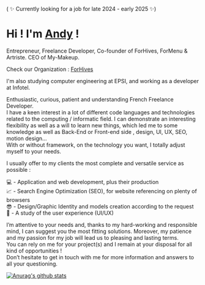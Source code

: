 ( ✨ Currently looking for a job for late 2024 - early 2025 ✨) 

# Hi ! I'm <a href="https://andy-cinquin.fr/">Andy</a> ! 

Entrepreneur, Freelance Developer, 
Co-founder of ForHives, ForMenu & Artriste. 
CEO of My-Makeup.

Check our Organization : [ForHives](https://github.com/For-Hives)
 
I'm also studying computer engineering at EPSI, and working as a developer at Infotel.

Enthusiastic, curious, patient and understanding French Freelance Developer.  
I have a keen interest in a lot of different code languages and technologies related to the computing / informatic field. I can demonstrate an interesting flexibility as well as a will to learn new things, which led me to some knowledge as well as Back-End or Front-end side , design, UI, UX, SEO, motion design…  
With or without framework, on the technology you want, I totally adjust myself to your needs.   

I usually offer to my clients the most complete and versatile service as possible :  
  
💻 - Application and web development, plus their production  
📈 - Search Engine Optimization (SEO), for website referencing on plenty of browsers  
😎 - Design/Graphic Identity and models creation according to the request   
🔎 - A study of the user experience (UI/UX)  

I’m attentive to your needs and, thanks to my hard-working and responsible mind, I can suggest you the most fitting solutions. Moreover, my patience and my passion for my job will lead us to pleasing and lasting terms.   
You can rely on me for your project(s) and I remain at your disposal for all kind of opportunities !  
Don’t hesitate to get in touch with me for more information and answers to all your questioning.  
  
  
[![Anurag's github stats](https://github-readme-stats.vercel.app/api?username=CinquinAndy&include_all_commits=true&show_icons=true&theme=midnight-purple)](https://github.com/anuraghazra/github-readme-stats)
